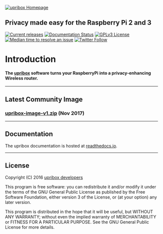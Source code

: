 [![upribox Homepage](https://upribox.org/wp-content/uploads/2017/09/upribox-logo-300x98.png)](https://upribox.org/)

## Privacy made easy for the Raspberry Pi 2 and 3

[![Current releases](https://img.shields.io/badge/release-v1.0-brightgreen.svg)](https://github.com/usableprivacy/upribox/releases) [![Documentation Status](https://img.shields.io/badge/docs-latest-blue.svg)](http://upribox.readthedocs.io/en/latest/) [![GPLv3 License](https://img.shields.io/badge/license-GPLv3-yellow.svg)](https://github.com/usableprivacy/upribox/blob/master/LICENSE) [![Median time to resolve an issue](http://isitmaintained.com/badge/resolution/usableprivacy/upribox.svg)](http://isitmaintained.com/project/usableprivacy/upribox) [![Twitter Follow](https://img.shields.io/twitter/follow/usableprivacy.svg?style=social&label=Follow)](https://twitter.com/usableprivacy)

# Introduction

#### The [upribox](https://upribox.org) software turns your RaspberryPi into a privacy-enhancing Wireless router.  

---

## Latest Community Image

### [upribox-image-v1.zip](https://github.com/usableprivacy/upribox/releases/download/v1.0/upribox-image-v1.zip) (Nov 2017)

---

## Documentation

The upribox documentation is hosted at [readthedocs.io](http://upribox.readthedocs.io/en/latest/).

---

## License
Copyright (C) 2016 [upribox developers](https://upribox.org/#contact)

This program is free software: you can redistribute it and/or modify it under the terms of the GNU General Public License as published by the Free Software Foundation, either version 3 of the License, or (at your option) any later version.

This program is distributed in the hope that it will be useful,
but WITHOUT ANY WARRANTY; without even the implied warranty of
MERCHANTABILITY or FITNESS FOR A PARTICULAR PURPOSE.  See the
GNU General Public License for more details.
